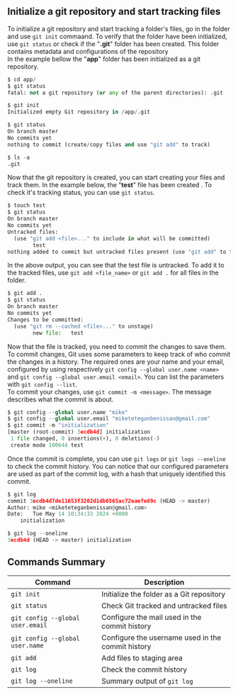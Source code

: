 ## **Initialize a git repository and start tracking files** ##
To initialize a git repository and start tracking a folder's files, go in the folder and use `git init` commaand. To verify that the folder have been initialized, use `git status` or check if the "**.git**" folder has been created. This folder contains metadata and configurations of the repository\
In the example bellow the "**app**" folder has been initialized as a git repository.
```py
$ cd app/
$ git status
fatal: not a git repository (or any of the parent directories): .git

$ git init
Initialized empty Git repository in /app/.git

$ git status
On branch master
No commits yet
nothing to commit (create/copy files and use "git add" to track)

$ ls -a
.git
```
Now that the git repository is created, you can start creating your files and track them. In the example below, the "**test**" file has been created . To check it's tracking status, you can use `git status`.
```py
$ touch test
$ git status
On branch master
No commits yet
Untracked files:
  (use "git add <file>..." to include in what will be committed)
        test
nothing added to commit but untracked files present (use "git add" to track)
```
In the above output, you can see that the test file is untracked. To add it to the tracked files, use `git add <file_name>` or `git add .` for all files in the folder.
```py
$ git add .
$ git status
On branch master
No commits yet
Changes to be committed:
  (use "git rm --cached <file>..." to unstage)
        new file:   test
```
Now that the file is tracked, you need to commit the changes to save them. To commit changes, Git uses some parameters to keep track of who commit the changes in a history. The required ones are your name and your email, configured by using respectively `git config --global user.name <name>` and `git config --global user.email <email>`. You can list the parameters with `git config --list`.\
To commit your changes, use `git commit -m <message>`. The message describes what the commit is about.
```py
$ git config --global user.name "mike"
$ git config --global user.email "miketeteganbenissan@gmail.com"
$ git commit -m "initialization"
[master (root-commit) 3ecdb4d] initialization
 1 file changed, 0 insertions(+), 0 deletions(-)
 create mode 100644 test
```
Once the commit is complete, you can use `git logs` or `git logs --oneline` to check the commit history. You can notice that our configured parameters are used as part of the commit log, with a hash that uniquely identified this commit.
```py
$ git log
commit 3ecdb4d7de11653f3202d1db6565ac72eaefe69c (HEAD -> master)
Author: mike <miketeteganbenissan@gmail.com>
Date:   Tue May 14 10:34:33 2024 +0000
    initialization

$ git log --oneline
3ecdb4d (HEAD -> master) initialization
```

## Commands Summary ##
| Command | Description |
| --- | --- |
| `git init` | Initialize the folder as a Git repository |
| `git status` | Check Git tracked and untracked files |
| `git config --global user.email` | Configure the mail used in the commit history |
| `git config --global user.name` | Configure the username used in the commit history |
| `git add` | Add files to staging area |
| `git log` | Check the commit history |
| `git log --oneline` | Summary output of `git log` |


